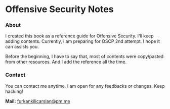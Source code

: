 # Offensive Security Notes

### About

I created this book as a reference guide for Offensive Security. I'll keep adding contents. Currently, i am preparing for OSCP 2nd attempt. I hope it can assists you.

Before the beginning, I have to say that, most of contents were copy/pasted from other resources. And I add the reference all the time.

### Contact

You can contact me anytime. I am open for any feedbacks or changes. Keep hacking!

**Mail:** furkankilicarslan@pm.me



####
